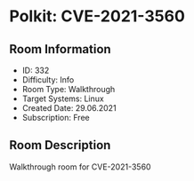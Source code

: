 ﻿# Polkit: CVE-2021-3560

## Room Information
- ID: 332
- Difficulty: Info
- Room Type: Walkthrough
- Target Systems: Linux
- Created Date: 29.06.2021
- Subscription: Free

## Room Description
Walkthrough room for CVE-2021-3560
